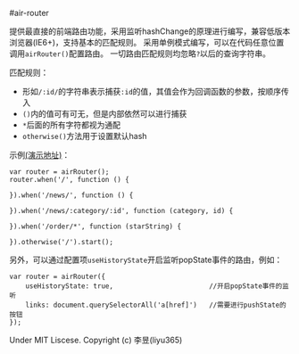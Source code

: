 #air-router

提供最直接的前端路由功能，采用监听hashChange的原理进行编写，兼容低版本浏览器(IE6+)，支持基本的匹配规则。
采用单例模式编写，可以在代码任意位置调用`airRouter()`配置路由。
一切路由匹配规则均忽略`?`以后的查询字符串。

匹配规则：

* 形如`/:id/`的字符串表示捕获`:id`的值，其值会作为回调函数的参数，按顺序传入
* `()`内的值可有可无，但是内部依然可以进行捕获
* `*`后面的所有字符都视为通配
* `otherwise()`方法用于设置默认hash

示例[(演示地址)](https://liyu365.github.io/air-router/demo)：

```
var router = airRouter();
router.when('/', function () {
    
}).when('/news/', function () {
    
}).when('/news/:category/:id', function (category, id) {
    
}).when('/order/*', function (starString) {
    
}).otherwise('/').start();
```

另外，可以通过配置项`useHistoryState`开启监听popState事件的路由，例如：

```
var router = airRouter({
    useHistoryState: true,                        //开启popState事件的监听
    links: document.querySelectorAll('a[href]')   //需要进行pushState的按钮
});
```

Under MIT Liscese. Copyright (c) 李昱(liyu365)